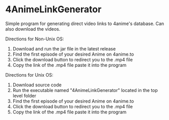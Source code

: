 # 4AnimeLinkGenerator
Simple program for generating direct video links to 4anime's database. Can also download the videos.

Directions for Non-Unix OS:
1. Download and run the jar file in the latest release
2. Find the first episode of your desired Anime on 4anime.to
3. Click the download button to redirect you to the .mp4 file 
4. Copy the link of the .mp4 file paste it into the program

Directions for Unix OS:
1. Download source code
2. Run the executable named "4AnimeLinkGenerator" located in the top level folder
3. Find the first episode of your desired Anime on 4anime.to
4. Click the download button to redirect you to the .mp4 file 
5. Copy the link of the .mp4 file paste it into the program
